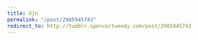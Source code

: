 ```yaml
---
title: Xjn
permalink: "/post/2985945743"
redirect_to: http://tumblr.spencertweedy.com/post/2985945743
---
```


